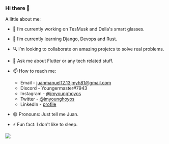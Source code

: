 ### Hi there 👋

A little about me:

- 🔭 I’m currently working on TesMusk and Della's smart glasses.
- 📙 I’m currently learning Django, Devops and Rust.
- 🔍 I’m looking to collaborate on amazing projetcs to solve real problems. 
- 💬 Ask me about Flutter or any tech related stuff.
- 📫 How to reach me:

  - Email - juanmanuel12.13jmyh81@gmail.com
  - Discord - Youngermaster#7943
  - Instagram - [@jmyounghoyos](https://www.instagram.com/jmyounghoyos/)
  - Twitter - [@jmyounghoyos](https://twitter.com/jmyounghoyos)
  - LinkedIn - [profile](https://www.linkedin.com/in/juan-manuel-young-hoyos-701653157)
  
- 😄 Pronouns: Just tell me Juan.
- ⚡ Fun fact: I don't like to sleep.

<img src="https://github-readme-stats.vercel.app/api?username=youngermaster&&show_icons=true&title_color=ffffff&icon_color=bb2acf&text_color=daf7dc&bg_color=151515">

